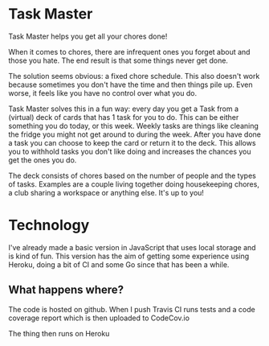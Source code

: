 # Task Master
Task Master helps you get all your chores done!

When it comes to chores, there are infrequent ones you forget about and those you hate. The end result is that some things never get done.

The solution seems obvious: a fixed chore schedule. This also doesn't work because sometimes you don't have the time and then things pile up. Even worse, it feels like you have no control over what you do.

Task Master solves this in a fun way: every day you get a Task from a (virtual) deck of cards that has 1 task for you to do. This can be either something you do today, or this week. Weekly tasks are things like cleaning the fridge you might not get around to during the week. After you have done a task you can choose to keep the card or return it to the deck. This allows you to withhold tasks you don't like doing and increases the chances you get the ones you do.

The deck consists of chores based on the number of people and the types of tasks. Examples are a couple living together doing housekeeping chores, a club sharing a workspace or anything else. It's up to you!

# Technology

I've already made a basic version in JavaScript that uses local storage and is kind of fun. This version has the aim of getting some experience using Heroku, doing a bit of CI and some Go since that has been a while.


## What happens where?

The code is hosted on github. When I push Travis CI runs tests and a code coverage report which is then uploaded to CodeCov.io

The thing then runs on Heroku